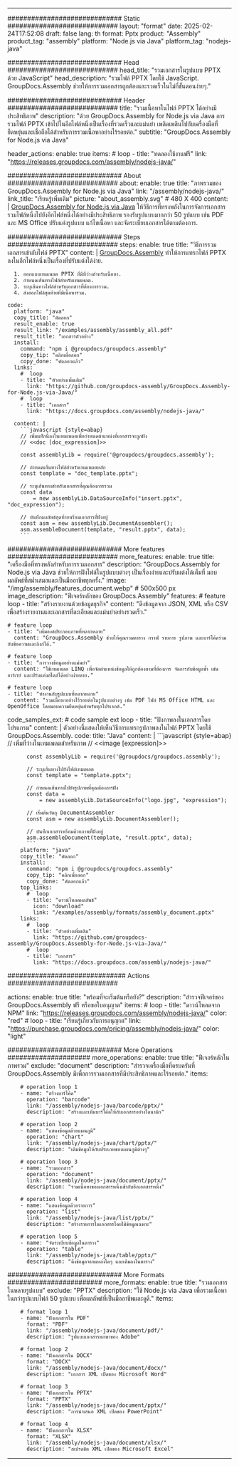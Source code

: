 



---
############################# Static ############################
layout: "format"
date:  2025-02-24T17:52:08
draft: false
lang: th
format: Pptx
product: "Assembly"
product_tag: "assembly"
platform: "Node.js via Java"
platform_tag: "nodejs-java"

############################# Head ############################
head_title: "รวมเอกสารในรูปแบบ PPTX ด้วย JavaScript"
head_description: "รวมไฟล์ PPTX โดยใช้ JavaScript. GroupDocs.Assembly ช่วยให้การรวมเอกสารถูกต้องและรวดเร็วในไม่กี่ขั้นตอนง่ายๆ."

############################# Header ############################
title: "รวมเนื้อหาในไฟล์ PPTX ได้อย่างมีประสิทธิภาพ" 
description: "ด้วย GroupDocs.Assembly for Node.js via Java การรวมไฟล์ PPTX เข้าไปในอีกไฟล์หนึ่งเป็นเรื่องที่รวดเร็วและแม่นยำ เพลิดเพลินไปกับเครื่องมือที่ยืดหยุ่นและเชื่อถือได้สำหรับการรวมเนื้อหาอย่างไร้รอยต่อ."
subtitle: "GroupDocs.Assembly for Node.js via Java" 

header_actions:
  enable: true
  items:
    #  loop
    - title: "ทดลองใช้งานฟรี"
      link: "https://releases.groupdocs.com/assembly/nodejs-java/"
      
############################# About ############################
about:
    enable: true
    title: "ภาพรวมของ GroupDocs.Assembly for Node.js via Java"
    link: "/assembly/nodejs-java/"
    link_title: "เรียนรู้เพิ่มเติม"
    picture: "about_assembly.svg" # 480 X 400
    content: |
       [GroupDocs.Assembly for Node.js via Java](/assembly/nodejs-java/) ให้วิธีการที่ทรงพลังในการจัดการเอกสาร รวมไฟล์หนึ่งไปยังอีกไฟล์หนึ่งได้อย่างมีประสิทธิภาพ รองรับรูปแบบมากกว่า 50 รูปแบบ เช่น PDF และ MS Office ปรับแต่งรูปแบบ แก้ไขเนื้อหา และจัดระเบียบเอกสารได้ตามต้องการ.

############################# Steps ############################
steps:
    enable: true
    title: "วิธีการรวมเอกสารเข้ากับไฟล์ PPTX"
    content: |
      [GroupDocs.Assembly](/assembly/nodejs-java/) ทำให้การแทรกไฟล์ PPTX ลงในอีกไฟล์หนึ่งเป็นเรื่องที่ปรับแต่งได้ง่าย.
      
      1. ออกแบบเทมเพลต PPTX ที่มีที่ว่างสำหรับเนื้อหา.
      2. กำหนดเส้นทางไฟล์สำหรับเทมเพลต.
      3. ระบุเส้นทางไฟล์สำหรับเอกสารที่ต้องการรวม.
      4. ส่งออกไฟล์สุดท้ายที่มีเนื้อหารวม.
   
    code:
      platform: "java"
      copy_title: "คัดลอก"
      result_enable: true
      result_link: "/examples/assembly/assembly_all.pdf"
      result_title: "เอกสารตัวอย่าง"
      install:
        command: "npm i @groupdocs/groupdocs.assembly"
        copy_tip: "คลิกเพื่อลอก"
        copy_done: "คัดลอกแล้ว"
      links:
        #  loop
        - title: "ตัวอย่างเพิ่มเติม"
          link: "https://github.com/groupdocs-assembly/GroupDocs.Assembly-for-Node.js-via-Java/"
        #  loop
        - title: "เอกสาร"
          link: "https://docs.groupdocs.com/assembly/nodejs-java/"
          
      content: |
        ```javascript {style=abap}
        // เพิ่มแท็กนี้ลงในเทมเพลตเพื่อกำหนดตำแหน่งที่เอกสารจะถูกฝัง
        // <<doc [doc_expression]>>
    
        const assemblyLib = require('@groupdocs/groupdocs.assembly');

        // กำหนดเส้นทางไฟล์สำหรับเทมเพลตหลัก
        const template = "doc_template.pptx";

        // ระบุเส้นทางสำหรับเอกสารที่คุณต้องการรวม
        const data 
            = new assemblyLib.DataSourceInfo("insert.pptx", "doc_expression");

        // บันทึกผลลัพธ์สุดท้ายพร้อมเอกสารที่ฝังอยู่
        const asm = new assemblyLib.DocumentAssembler();
        asm.assembleDocument(template, "result.pptx", data);
        ```           

############################# More features ############################
more_features:
  enable: true
  title: "เครื่องมือที่ทรงพลังสำหรับการรวมเอกสาร"
  description: "GroupDocs.Assembly for Node.js via Java ช่วยให้การฝังไฟล์ในรูปแบบต่างๆ เป็นเรื่องง่ายและปรับแต่งได้เต็มที่ มอบผลลัพธ์ที่สม่ำเสมอและเป็นมืออาชีพทุกครั้ง."
  image: "/img/assembly/features_document.webp" # 500x500 px
  image_description: "ฟีเจอร์หลักของ GroupDocs.Assembly"
  features:
    # feature loop
    - title: "สร้างรายงานด้วยข้อมูลธุรกิจ"
      content: "ดึงข้อมูลจาก JSON, XML หรือ CSV เพื่อสร้างรายงานและเอกสารที่ละเอียดและแม่นยำอย่างรวดเร็ว."

    # feature loop
    - title: "เพิ่มองค์ประกอบภาพที่หลากหลาย"
      content: "GroupDocs.Assembly ช่วยให้คุณรวมตาราง กราฟ รายการ รูปภาพ และบาร์โค้ดร่วมกับข้อความและลิงก์ได้."

    # feature loop
    - title: "การวางข้อมูลอย่างแม่นยำ"
      content: "ใช้เทมเพลต LINQ เพื่อจัดตำแหน่งข้อมูลให้ถูกต้องตามที่ต้องการ จัดการกับข้อมูลซ้ำ เช่น อาร์เรย์ และปรับแต่งสไตล์ได้อย่างง่ายดาย."

    # feature loop
    - title: "ทำงานกับรูปแบบที่หลากหลาย"
      content: "รวมเนื้อหาอย่างไร้รอยต่อในรูปแบบต่างๆ เช่น PDF ไฟล์ MS Office HTML และ OpenOffice โดยมอบความยืดหยุ่นสำหรับทุกโปรเจกต์."
      
  code_samples_ext:
    # code sample ext loop
    - title: "ฝังภาพลงในเอกสารโดยโปรแกรม"
      content: |
        ตัวอย่างนี้แสดงให้เห็นวิธีการแทรกรูปภาพลงในไฟล์ PPTX โดยใช้ GroupDocs.Assembly.
      code:
        title: "Java"
        content: |
          ```javascript {style=abap}
          // เพิ่มที่ว่างในเทมเพลตสำหรับภาพ
          // <<image [expression]>>
          
          const assemblyLib = require('@groupdocs/groupdocs.assembly');

          // ระบุเส้นทางไปยังไฟล์เทมเพลต
          const template = "template.pptx";

          // กำหนดเส้นทางไปยังรูปภาพที่คุณต้องการฝัง
          const data =
              = new assemblyLib.DataSourceInfo("logo.jpg", "expression");

          // เริ่มต้นวัตถุ DocumentAssembler
          const asm = new assemblyLib.DocumentAssembler();

          // บันทึกเอกสารพร้อมด้วยภาพที่ฝังอยู่
          asm.assembleDocument(template, "result.pptx", data);
          ```
        platform: "java"
        copy_title: "คัดลอก"
        install:
          command: "npm i @groupdocs/groupdocs.assembly"
          copy_tip: "คลิกเพื่อลอก"
          copy_done: "คัดลอกแล้ว"
        top_links:
          #  loop
          - title: "ดาวน์โหลดผลลัพธ์"
            icon: "download"
            link: "/examples/assembly/formats/assembly_document.pptx"
        links:
          #  loop
          - title: "ตัวอย่างเพิ่มเติม"
            link: "https://github.com/groupdocs-assembly/GroupDocs.Assembly-for-Node.js-via-Java/"
          #  loop
          - title: "เอกสาร"
            link: "https://docs.groupdocs.com/assembly/nodejs-java/"
            

            


############################## Actions ############################

actions:
  enable: true
  title: "พร้อมที่จะเริ่มต้นหรือยัง?"
  description: "สำรวจฟีเจอร์ของ GroupDocs.Assembly ฟรี หรือขอใบอนุญาต"
  items:
    #  loop
    - title: "ดาวน์โหลดจาก NPM"
      link: "https://releases.groupdocs.com/assembly/nodejs-java/"
      color: "red"
        #  loop
    - title: "เรียนรู้เกี่ยวกับการอนุญาต"
      link: "https://purchase.groupdocs.com/pricing/assembly/nodejs-java/"
      color: "light"


############################# More Operations #####################
more_operations:
    enable: true
    title: "ฟีเจอร์หลักในภาพรวม"
    exclude: "document"
    description: "สำรวจเครื่องมือที่ครบครันที่ GroupDocs.Assembly มีเพื่อการรวมเอกสารที่มีประสิทธิภาพและไร้รอยต่อ."
    items: 
          
        # operation loop 1
        - name: "สร้างบาร์โค้ด"
          operation: "barcode"
          link: "/assembly/nodejs-java/barcode/pptx/"
          description: "สร้างและเพิ่มบาร์โค้ดให้กับเอกสารอย่างไดนามิก"

        # operation loop 2
        - name: "แสดงข้อมูลด้วยแผนภูมิ"
          operation: "chart"
          link: "/assembly/nodejs-java/chart/pptx/"
          description: "เติมข้อมูลให้กับประเภทของแผนภูมิต่างๆ"

        # operation loop 3
        - name: "รวมเอกสาร"
          operation: "document"
          link: "/assembly/nodejs-java/document/pptx/"
          description: "รวมเนื้อหาของเอกสารหนึ่งเข้ากับอีกเอกสารหนึ่ง"

        # operation loop 4
        - name: "แสดงข้อมูลด้วยรายการ"
          operation: "list"
          link: "/assembly/nodejs-java/list/pptx/"
          description: "สร้างรายการในเอกสารโดยใช้ข้อมูลเฉพาะ"

        # operation loop 5
        - name: "จัดระเบียบข้อมูลในตาราง"
          operation: "table"
          link: "/assembly/nodejs-java/table/pptx/"
          description: "ดึงข้อมูลจากแหล่งใดๆ และเติมลงในตาราง"
         
          
############################# More Formats ########################
more_formats:
    enable: true
    title: "รวมเอกสารในหลายรูปแบบ"
    exclude: "PPTX"
    description: "ใช้ Node.js via Java เพื่อรวมเนื้อหาในกว่ารูปแบบไฟล์ 50 รูปแบบ เพื่อผลลัพธ์ที่เป็นมืออาชีพและดูดี."
    items: 
          
        # format loop 1
        - name: "ฝังเอกสารใน PDF"
          format: "PDF"
          link: "/assembly/nodejs-java/document/pdf/"
          description: "รูปแบบเอกสารพกพาของ Adobe"
          
        # format loop 2
        - name: "ฝังเอกสารใน DOCX"
          format: "DOCX"
          link: "/assembly/nodejs-java/document/docx/"
          description: "เอกสาร XML เปิดของ Microsoft Word"
          
        # format loop 3
        - name: "ฝังเอกสารใน PPTX"
          format: "PPTX"
          link: "/assembly/nodejs-java/document/pptx/"
          description: "การนำเสนอ XML เปิดของ PowerPoint"
          
        # format loop 4
        - name: "ฝังเอกสารใน XLSX"
          format: "XLSX"
          link: "/assembly/nodejs-java/document/xlsx/"
          description: "สเปรดชีต XML เปิดของ Microsoft Excel"


          

---